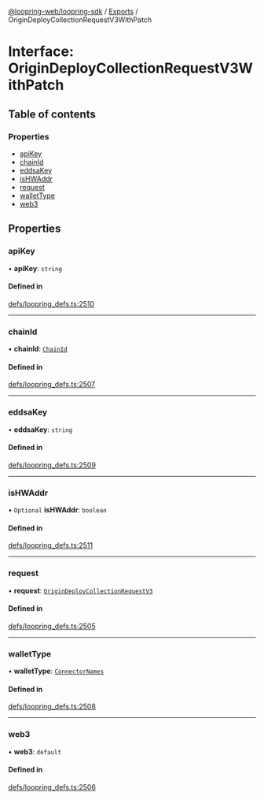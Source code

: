 [@loopring-web/loopring-sdk](../README.md) / [Exports](../modules.md) / OriginDeployCollectionRequestV3WithPatch

# Interface: OriginDeployCollectionRequestV3WithPatch

## Table of contents

### Properties

- [apiKey](OriginDeployCollectionRequestV3WithPatch.md#apikey)
- [chainId](OriginDeployCollectionRequestV3WithPatch.md#chainid)
- [eddsaKey](OriginDeployCollectionRequestV3WithPatch.md#eddsakey)
- [isHWAddr](OriginDeployCollectionRequestV3WithPatch.md#ishwaddr)
- [request](OriginDeployCollectionRequestV3WithPatch.md#request)
- [walletType](OriginDeployCollectionRequestV3WithPatch.md#wallettype)
- [web3](OriginDeployCollectionRequestV3WithPatch.md#web3)

## Properties

### apiKey

• **apiKey**: `string`

#### Defined in

[defs/loopring_defs.ts:2510](https://github.com/Loopring/loopring_sdk/blob/6d0be7c/src/defs/loopring_defs.ts#L2510)

___

### chainId

• **chainId**: [`ChainId`](../enums/ChainId.md)

#### Defined in

[defs/loopring_defs.ts:2507](https://github.com/Loopring/loopring_sdk/blob/6d0be7c/src/defs/loopring_defs.ts#L2507)

___

### eddsaKey

• **eddsaKey**: `string`

#### Defined in

[defs/loopring_defs.ts:2509](https://github.com/Loopring/loopring_sdk/blob/6d0be7c/src/defs/loopring_defs.ts#L2509)

___

### isHWAddr

• `Optional` **isHWAddr**: `boolean`

#### Defined in

[defs/loopring_defs.ts:2511](https://github.com/Loopring/loopring_sdk/blob/6d0be7c/src/defs/loopring_defs.ts#L2511)

___

### request

• **request**: [`OriginDeployCollectionRequestV3`](OriginDeployCollectionRequestV3.md)

#### Defined in

[defs/loopring_defs.ts:2505](https://github.com/Loopring/loopring_sdk/blob/6d0be7c/src/defs/loopring_defs.ts#L2505)

___

### walletType

• **walletType**: [`ConnectorNames`](../enums/ConnectorNames.md)

#### Defined in

[defs/loopring_defs.ts:2508](https://github.com/Loopring/loopring_sdk/blob/6d0be7c/src/defs/loopring_defs.ts#L2508)

___

### web3

• **web3**: `default`

#### Defined in

[defs/loopring_defs.ts:2506](https://github.com/Loopring/loopring_sdk/blob/6d0be7c/src/defs/loopring_defs.ts#L2506)
